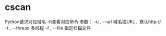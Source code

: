# cscan
Python请求对应域名
-h查看对应命令
参数：
  -u , --url      域名或URL，默认http://
  -t , --thread   多线程
  -f , --file     指定扫描文件
